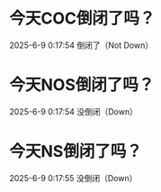 # 今天COC倒闭了吗？

2025-6-9 0:17:54 倒闭了（Not Down）

# 今天NOS倒闭了吗？

2025-6-9 0:17:54 没倒闭（Down）

# 今天NS倒闭了吗？

2025-6-9 0:17:55 没倒闭（Down）

